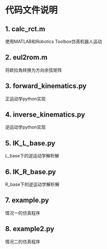 # 代码文件说明

## 1. calc_rct.m
使用MATLAB和Robotics Toolbox仿真机器人运动

## 2. eul2rom.m
将欧拉角转换为方向余弦矩阵

## 3. forward_kinematics.py
正运动学python实现

## 4. inverse_kinematics.py
逆运动学python实现

## 5. IK_L_base.py
L_base下的逆运动学解析解

## 6. IK_R_base.py
R_base下的逆运动学解析解

## 7. example.py
情况一的仿真程序

## 8. example2.py
情况二的仿真程序
